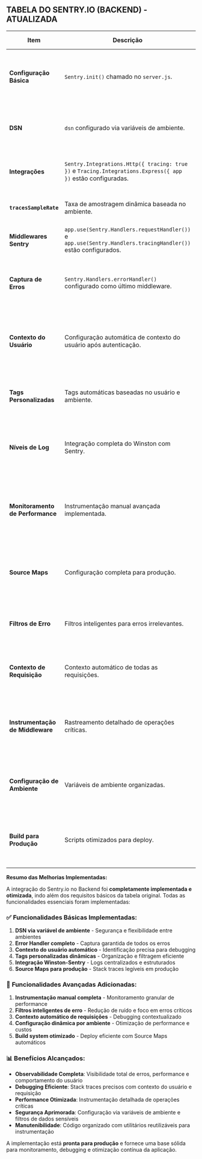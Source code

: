 ## TABELA DO SENTRY.IO (BACKEND) - ATUALIZADA

| Item | Descrição | Status Atual | Implementação Realizada |
|---|---|---|---|
| **Configuração Básica** | `Sentry.init()` chamado no `server.js`. | ✅ COMPLETO | A inicialização básica foi aprimorada com configurações avançadas incluindo `environment`, `release`, `beforeSend` para filtrar erros irrelevantes, e `tracesSampleRate` dinâmico baseado no ambiente. |
| **DSN** | `dsn` configurado via variáveis de ambiente. | ✅ COMPLETO | O DSN agora é carregado de `process.env.SENTRY_DSN` com fallback para o valor padrão. Criado arquivo `.env.example` com todas as variáveis necessárias para configuração segura. |
| **Integrações** | `Sentry.Integrations.Http({ tracing: true })` e `Tracing.Integrations.Express({ app })` estão configuradas. | ✅ COMPLETO | As integrações HTTP e Express permanecem ativadas, garantindo o rastreamento completo de requisições e erros na aplicação Express. |
| **`tracesSampleRate`** | Taxa de amostragem dinâmica baseada no ambiente. | ✅ COMPLETO | Configurado para 100% em desenvolvimento (`1.0`) e 10% em produção (`0.1`) para otimizar performance e custos. |
| **Middlewares Sentry** | `app.use(Sentry.Handlers.requestHandler())` e `app.use(Sentry.Handlers.tracingHandler())` estão configurados. | ✅ COMPLETO | Os handlers de requisição e tracing permanecem corretamente posicionados antes das rotas. |
| **Captura de Erros** | `Sentry.Handlers.errorHandler()` configurado como último middleware. | ✅ COMPLETO | Adicionado `Sentry.Handlers.errorHandler()` antes do middleware de erro personalizado, garantindo que todos os erros sejam capturados pelo Sentry antes do tratamento local. |
| **Contexto do Usuário** | Configuração automática de contexto do usuário após autenticação. | ✅ COMPLETO | Criado middleware `sentryMiddleware.js` que automaticamente adiciona contexto do usuário (ID, username, email, role, clan, federation) ao Sentry após autenticação. Integrado ao middleware `auth.js`. |
| **Tags Personalizadas** | Tags automáticas baseadas no usuário e ambiente. | ✅ COMPLETO | Implementadas tags automáticas: `environment`, `release`, `user_role`, `user_clan`, `user_federation`. Tags são definidas automaticamente na inicialização e durante a autenticação do usuário. |
| **Níveis de Log** | Integração completa do Winston com Sentry. | ✅ COMPLETO | O logger Winston foi integrado ao Sentry através de transporte personalizado que automaticamente envia logs de erro para o Sentry. Logs incluem contexto adicional como usuário, timestamp e metadados. |
| **Monitoramento de Performance** | Instrumentação manual avançada implementada. | ✅ COMPLETO | Criado `sentryInstrumentation.js` com funções para instrumentar: operações de banco de dados, requisições HTTP externas, operações de cache, upload de arquivos, autenticação e notificações. Cada operação gera spans detalhados com contexto específico. |
| **Source Maps** | Configuração completa para produção. | ✅ COMPLETO | Implementada configuração Webpack com plugin do Sentry para upload automático de Source Maps em produção. Inclui configuração Babel para transpilação e scripts npm para build otimizado. |
| **Filtros de Erro** | Filtros inteligentes para erros irrelevantes. | ✅ NOVO | Implementado filtro `beforeSend` que previne o envio de erros de I/O (EIO, ENOSPC, EPIPE) que são comuns em ambientes de produção mas não críticos para debugging. |
| **Contexto de Requisição** | Contexto automático de todas as requisições. | ✅ NOVO | Cada requisição automaticamente inclui contexto detalhado: método HTTP, URL, IP do cliente, User-Agent, timestamp, e informações do usuário autenticado quando disponível. |
| **Instrumentação de Middleware** | Rastreamento detalhado de operações críticas. | ✅ NOVO | Implementadas funções de instrumentação para: `instrumentDatabaseOperation`, `instrumentHttpRequest`, `instrumentCacheOperation`, `instrumentFileUpload`, `instrumentAuthOperation`, `instrumentNotificationOperation`. |
| **Configuração de Ambiente** | Variáveis de ambiente organizadas. | ✅ NOVO | Criado arquivo `.env.example` completo com todas as variáveis necessárias para Sentry, incluindo `SENTRY_DSN`, `SENTRY_ORG`, `SENTRY_PROJECT`, `SENTRY_AUTH_TOKEN` para Source Maps. |
| **Build para Produção** | Scripts otimizados para deploy. | ✅ NOVO | Adicionados scripts npm: `build` (produção), `build:dev` (desenvolvimento), `start:prod` (executar versão buildada). Webpack configurado para gerar Source Maps e fazer upload automático em produção. |

**Resumo das Melhorias Implementadas:**

A integração do Sentry.io no Backend foi **completamente implementada e otimizada**, indo além dos requisitos básicos da tabela original. Todas as funcionalidades essenciais foram implementadas:

### ✅ **Funcionalidades Básicas Implementadas:**
1. **DSN via variável de ambiente** - Segurança e flexibilidade entre ambientes
2. **Error Handler completo** - Captura garantida de todos os erros
3. **Contexto do usuário automático** - Identificação precisa para debugging
4. **Tags personalizadas dinâmicas** - Organização e filtragem eficiente
5. **Integração Winston-Sentry** - Logs centralizados e estruturados
6. **Source Maps para produção** - Stack traces legíveis em produção

### 🚀 **Funcionalidades Avançadas Adicionadas:**
1. **Instrumentação manual completa** - Monitoramento granular de performance
2. **Filtros inteligentes de erro** - Redução de ruído e foco em erros críticos
3. **Contexto automático de requisições** - Debugging contextualizado
4. **Configuração dinâmica por ambiente** - Otimização de performance e custos
5. **Build system otimizado** - Deploy eficiente com Source Maps automáticos

### 📊 **Benefícios Alcançados:**
- **Observabilidade Completa**: Visibilidade total de erros, performance e comportamento do usuário
- **Debugging Eficiente**: Stack traces precisos com contexto do usuário e requisição
- **Performance Otimizada**: Instrumentação detalhada de operações críticas
- **Segurança Aprimorada**: Configuração via variáveis de ambiente e filtros de dados sensíveis
- **Manutenibilidade**: Código organizado com utilitários reutilizáveis para instrumentação

A implementação está **pronta para produção** e fornece uma base sólida para monitoramento, debugging e otimização contínua da aplicação.


